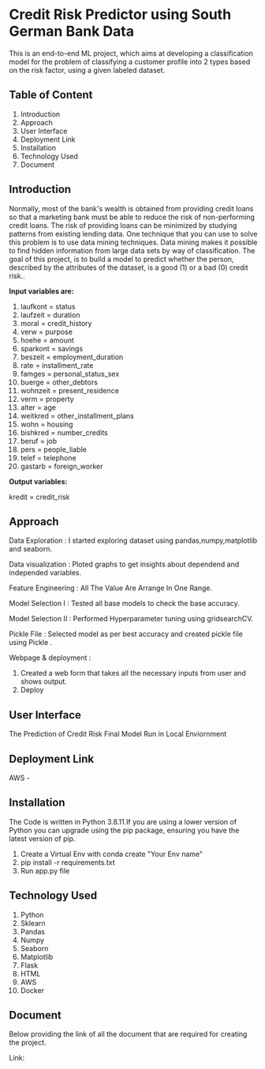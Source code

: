 # **Credit Risk Predictor using South German Bank Data**

This is an end-to-end ML project, which aims at developing a classification model for the problem of classifying a customer profile into 2 types based on the risk factor, using a given labeled dataset.

## **Table of Content**
1. Introduction
2. Approach
3. User Interface
4. Deployment Link
5. Installation
6. Technology Used
7. Document

## **Introduction**
Normally, most of the bank's wealth is obtained from providing credit loans so that a marketing bank must be able to reduce the risk of non-performing credit loans. The risk of providing loans can be minimized by studying patterns from existing lending data. One technique that you can use to solve this problem is to use data mining techniques. Data mining makes it possible to find hidden information from large data sets by way of classification. The goal of this project, is to build a model to predict whether the person, described by the attributes of the dataset, is a good (1) or a bad (0) credit risk..

**Input variables are:**
1. laufkont = status
2. laufzeit = duration
3. moral = credit_history
4. verw = purpose
5. hoehe = amount
6. sparkont = savings
7. beszeit = employment_duration
8. rate = installment_rate
9. famges = personal_status_sex
10. buerge = other_debtors
11. wohnzeit = present_residence 
12. verm = property
13. alter = age
14. weitkred = other_installment_plans
15. wohn = housing
16. bishkred = number_credits
17. beruf = job
18. pers = people_liable
19. telef = telephone
20. gastarb = foreign_worker

**Output variables:**

kredit = credit_risk

## **Approach**

Data Exploration : I started exploring dataset using pandas,numpy,matplotlib and seaborn.

Data visualization : Ploted graphs to get insights about dependend and independed variables.

Feature Engineering : All The Value Are Arrange In One Range.

Model Selection I : Tested all base models to check the base accuracy.

Model Selection II : Performed Hyperparameter tuning using gridsearchCV.

Pickle File : Selected model as per best accuracy and created pickle file using Pickle .

Webpage & deployment : 
1. Created a web form that takes all the necessary inputs from user and shows output. 
2. Deploy 

## **User Interface**

The Prediction of Credit Risk Final Model Run in Local Enviornment

## **Deployment Link**

AWS - 

## **Installation**

The Code is written in Python 3.8.11.If you are using a lower version of Python you can upgrade using the pip package, ensuring you have the latest version of pip.

1. Create a Virtual Env with conda create "Your Env name"
2. pip install -r requirements.txt
3. Run app.py file

## **Technology Used**

1. Python
2. Sklearn
3. Pandas
4. Numpy
5. Seaborn
6. Matplotlib
7. Flask
8. HTML
9. AWS
10. Docker

## **Document**

Below providing the link of all the document that are required for creating the project.

Link: 

